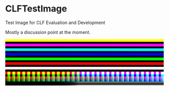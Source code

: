 # CLFTestImage
 Test Image for CLF Evaluation and Development

Mostly a discussion point at the moment.

![](CLF_testImagePrototype.jpg)